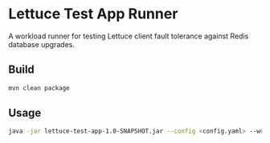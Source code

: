 # Lettuce Test App Runner

A workload runner for testing Lettuce client fault tolerance against Redis database upgrades.

## Build

```sh
mvn clean package
```
## Usage

```sh
java -jar lettuce-test-app-1.0-SNAPSHOT.jar --config <config.yaml> --workdir <workdir>
```

